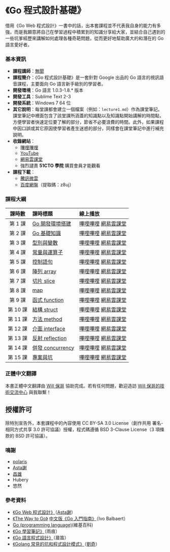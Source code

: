 《Go 程式設計基礎》
==========================

借用《Go Web 程式設計》一書中的話，出本套課程並不代表我自身的能力有多強，而是我願意將自己在學習過程中積累到的知識分享給大家，並結合自己遇到的一些坑爹經歷來講解如何處理各種奇葩問題，從而更好地幫助廣大的和潛在的 Go 語言愛好者。

### 基本資訊

- **課程講師**：[無聞](http://weibo.com/Obahua)
- **課程簡介**：《Go 程式設計基礎》是一套針對 Google 出品的 Go 語言的視訊語音課程，主要面向 Go 語言新手級別的學習者。
- **開發環境**：Go 語言 1.0.3-1.8.* 版本
- **開發工具**：Sublime Text 2-3
- **開發系統**：Windows 7 64 位
- **其它說明**：每堂課都會建立一個檔案（例如：`lecture1.md`）作為課堂筆記。課堂筆記中裡面包含了該堂課所涵蓋的知識點以及知識點開始講解的時間點，方便學習者快速定位要了解的部分，節省不必要浪費的時間。此外，如果課程中因口誤或其它原因使學習者產生迷惑的部分，同樣會在課堂筆記中進行補充說明。
- **收錄網站**：
	- [嗶哩嗶哩](https://space.bilibili.com/2030700139/channel/collectiondetail?sid=278107&ctype=0)
	- [YouTube](https://www.youtube.com/playlist?list=PLDZk3eV9LVFV08Wy0A0jW2YRErn-FBrCP)
	- [網易雲課堂](http://study.163.com/course/introduction.htm?courseId=306002#/courseDetail)
	- 強烈譴責 **51CTO 學院** 購買會員才能觀看
- **課程下載**：
	- [騰訊微雲](https://share.weiyun.com/7UsYOQmS)
	- [百度網盤](https://pan.baidu.com/s/1yeT0OVTrmQMME8C7Zwg9aQ)（提取碼：z8uj）

### 課程大綱

| 課時數 | 課時標題 | 線上播放 |
|:-----:|:--------|:-------|
|第 1 課|[Go 開發環境搭建](lectures/lecture1.md)|[嗶哩嗶哩](https://www.bilibili.com/video/BV1334y1U7cH/) [網易雲課堂](http://study.163.com/course/courseLearn.htm?courseId=306002#/learn/video?lessonId=421012&courseId=306002)|
|第 2 課|[Go 基礎知識](lectures/lecture2.md)|[嗶哩嗶哩](https://www.bilibili.com/video/BV13L4y1z7ht/) [網易雲課堂](http://study.163.com/course/courseLearn.htm?courseId=306002#/learn/video?lessonId=421013&courseId=306002)|
|第 3 課|[型別與變數](lectures/lecture3.md)|[嗶哩嗶哩](https://www.bilibili.com/video/BV1p3411y7os/) [網易雲課堂](http://study.163.com/course/courseLearn.htm?courseId=306002#/learn/video?lessonId=421014&courseId=306002)|
|第 4 課|[常量與運算子](lectures/lecture4.md)|[嗶哩嗶哩](https://www.bilibili.com/video/BV13u411o7VR/) [網易雲課堂](http://study.163.com/course/courseLearn.htm?courseId=306002#/learn/video?lessonId=421015&courseId=306002)|
|第 5 課|[控制語句](lectures/lecture5.md)|[嗶哩嗶哩](https://www.bilibili.com/video/BV1bu411o7gT/) [網易雲課堂](http://study.163.com/course/courseLearn.htm?courseId=306002#/learn/video?lessonId=421016&courseId=306002)|
|第 6 課|[陣列 array](lectures/lecture6.md)|[嗶哩嗶哩](https://www.bilibili.com/video/BV1134y1m7pS/) [網易雲課堂](http://study.163.com/course/courseLearn.htm?courseId=306002#/learn/video?lessonId=421017&courseId=306002)|
|第 7 課|[切片 slice](lectures/lecture7.md)|[嗶哩嗶哩](https://www.bilibili.com/video/BV1aP4y1L7hm/) [網易雲課堂](http://study.163.com/course/courseLearn.htm?courseId=306002#/learn/video?lessonId=421018&courseId=306002)|
|第 8 課|[map](lectures/lecture8.md)|[嗶哩嗶哩](https://www.bilibili.com/video/BV1cq4y1R7sA/) [網易雲課堂](http://study.163.com/course/courseLearn.htm?courseId=306002#/learn/video?lessonId=421019&courseId=306002)|
|第 9 課|[函式 function](lectures/lecture9.md)|[嗶哩嗶哩](https://www.bilibili.com/video/BV18L411g77S/) [網易雲課堂](http://study.163.com/course/courseLearn.htm?courseId=306002#/learn/video?lessonId=421020&courseId=306002)|
|第 10 課|[結構 struct](lectures/lecture10.md)|[嗶哩嗶哩](https://www.bilibili.com/video/BV11F411e7ic/) [網易雲課堂](http://study.163.com/course/courseLearn.htm?courseId=306002#/learn/video?lessonId=421021&courseId=306002)|
|第 11 課|[方法 method](lectures/lecture11.md)|[嗶哩嗶哩](https://www.bilibili.com/video/BV1gr4y117T4/) [網易雲課堂](http://study.163.com/course/courseLearn.htm?courseId=306002#/learn/video?lessonId=421022&courseId=306002)|
|第 12 課|[介面 interface](lectures/lecture12.md)|[嗶哩嗶哩](https://www.bilibili.com/video/BV1sF411e7HJ/) [網易雲課堂](http://study.163.com/course/courseLearn.htm?courseId=306002#/learn/video?lessonId=421023&courseId=306002)|
|第 13 課|[反射 reflection](lectures/lecture13.md)|[嗶哩嗶哩](https://www.bilibili.com/video/BV1FU4y1c7ZP/) [網易雲課堂](http://study.163.com/course/courseLearn.htm?courseId=306002#/learn/video?lessonId=421024&courseId=306002)|
|第 14 課|[併發 concurrency](lectures/lecture14.md)|[嗶哩嗶哩](https://www.bilibili.com/video/BV15h41187nx/) [網易雲課堂](http://study.163.com/course/courseLearn.htm?courseId=306002#/learn/video?lessonId=421025&courseId=306002)|
|第 15 課|[專案與坑](lectures/lecture15.md)|[嗶哩嗶哩](https://www.bilibili.com/video/BV1PQ4y1S7RU/) [網易雲課堂](http://study.163.com/course/courseLearn.htm?courseId=306002#/learn/video?lessonId=421026&courseId=306002)|

### 正體中文翻譯

本書正體中文翻譯由 [Will 保哥](http://blog.miniasp.com/) 協助完成。若有任何問題，歡迎造訪 [Will 保哥的技術交流中心](https://www.facebook.com/will.fans) 與我聯繫！

## 授權許可

除特別宣告外，本套課程中的內容使用 CC BY-SA 3.0 License（創作共用 署名-相同方式共享 3.0 許可協議）授權，程式碼遵循 BSD 3-Clause License（3 項條款的 BSD 許可協議）。

### 鳴謝

- [polaris](http://blog.studygolang.com/)
- [Asta謝](https://github.com/astaxie)
- [昌雄](https://github.com/insionng)
- Hubery
- 悠然

### 參考資料

- [《Go Web 程式設計》](https://github.com/astaxie/build-web-application-with-golang)（[Asta謝](https://github.com/astaxie)）
- [《The Way to Go》](http://download.csdn.net/download/kukucckku/4394839) [中文版《Go 入門指南》](https://github.com/Unknwon/the-way-to-go_ZH_CN)（Ivo Balbaert）
- [Go (programming language)](http://en.wikipedia.org/wiki/Go_%28programming_language%29)(維基百科)
- [《Go 學習筆記》](http://bbs.gocn.im/thread-8-1-1.html)（雨痕）
- [《Go 語言程式設計》](http://bbs.gocn.im/thread-153-1-1.html)（晨笛）
- [《Golang 常見的坑和程式設計模式》](http://pan.baidu.com/share/link?shareid=2570649749&uk=822891499)（[劉奇](http://weibo.com/chuangyiyongpin)）
